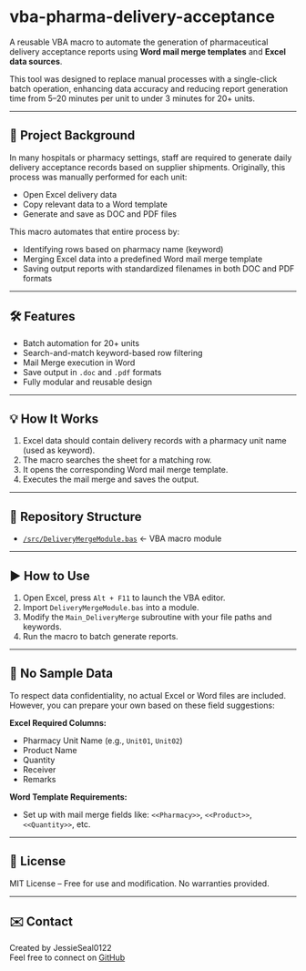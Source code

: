 # vba-pharma-delivery-acceptance

A reusable VBA macro to automate the generation of pharmaceutical delivery acceptance reports using **Word mail merge templates** and **Excel data sources**.

This tool was designed to replace manual processes with a single-click batch operation, enhancing data accuracy and reducing report generation time from 5–20 minutes per unit to under 3 minutes for 20+ units.

---

## 📌 Project Background

In many hospitals or pharmacy settings, staff are required to generate daily delivery acceptance records based on supplier shipments. Originally, this process was manually performed for each unit:

- Open Excel delivery data  
- Copy relevant data to a Word template  
- Generate and save as DOC and PDF files  

This macro automates that entire process by:
- Identifying rows based on pharmacy name (keyword)
- Merging Excel data into a predefined Word mail merge template
- Saving output reports with standardized filenames in both DOC and PDF formats

---

## 🛠 Features

- Batch automation for 20+ units
- Search-and-match keyword-based row filtering
- Mail Merge execution in Word
- Save output in `.doc` and `.pdf` formats
- Fully modular and reusable design

---

## 💡 How It Works

1. Excel data should contain delivery records with a pharmacy unit name (used as keyword).
2. The macro searches the sheet for a matching row.
3. It opens the corresponding Word mail merge template.
4. Executes the mail merge and saves the output.

---

## 📁 Repository Structure
- [`/src/DeliveryMergeModule.bas`](./src/DeliveryMergeModule.bas) ← VBA macro module

---

## ▶️ How to Use

1. Open Excel, press `Alt + F11` to launch the VBA editor.  
2. Import `DeliveryMergeModule.bas` into a module.  
3. Modify the `Main_DeliveryMerge` subroutine with your file paths and keywords.  
4. Run the macro to batch generate reports.  

---

## 🚫 No Sample Data

To respect data confidentiality, no actual Excel or Word files are included.  
However, you can prepare your own based on these field suggestions:

**Excel Required Columns:**
- Pharmacy Unit Name (e.g., `Unit01`, `Unit02`)
- Product Name
- Quantity
- Receiver
- Remarks

**Word Template Requirements:**
- Set up with mail merge fields like: `<<Pharmacy>>`, `<<Product>>`, `<<Quantity>>`, etc.

---

## 🧩 License

MIT License – Free for use and modification. No warranties provided.

---

## ✉️ Contact

Created by JessieSeal0122  
Feel free to connect on [GitHub](https://github.com/JessieSeal0122)
